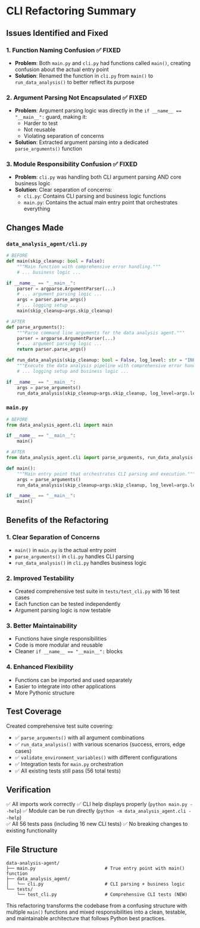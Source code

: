 # CLI Refactoring Summary

## Issues Identified and Fixed

### 1. **Function Naming Confusion** ✅ FIXED
- **Problem**: Both `main.py` and `cli.py` had functions called `main()`, creating confusion about the actual entry point
- **Solution**: Renamed the function in `cli.py` from `main()` to `run_data_analysis()` to better reflect its purpose

### 2. **Argument Parsing Not Encapsulated** ✅ FIXED  
- **Problem**: Argument parsing logic was directly in the `if __name__ == "__main__":` guard, making it:
  - Harder to test
  - Not reusable
  - Violating separation of concerns
- **Solution**: Extracted argument parsing into a dedicated `parse_arguments()` function

### 3. **Module Responsibility Confusion** ✅ FIXED
- **Problem**: `cli.py` was handling both CLI argument parsing AND core business logic
- **Solution**: Clear separation of concerns:
  - `cli.py`: Contains CLI parsing and business logic functions
  - `main.py`: Contains the actual main entry point that orchestrates everything

## Changes Made

### `data_analysis_agent/cli.py`
```python
# BEFORE
def main(skip_cleanup: bool = False):
    """Main function with comprehensive error handling."""
    # ... business logic ...

if __name__ == "__main__":
    parser = argparse.ArgumentParser(...)
    # ... argument parsing logic ...
    args = parser.parse_args()
    # ... logging setup ...
    main(skip_cleanup=args.skip_cleanup)

# AFTER  
def parse_arguments():
    """Parse command line arguments for the data analysis agent."""
    parser = argparse.ArgumentParser(...)
    # ... argument parsing logic ...
    return parser.parse_args()

def run_data_analysis(skip_cleanup: bool = False, log_level: str = "INFO"):
    """Execute the data analysis pipeline with comprehensive error handling."""
    # ... logging setup and business logic ...

if __name__ == "__main__":
    args = parse_arguments()
    run_data_analysis(skip_cleanup=args.skip_cleanup, log_level=args.log_level)
```

### `main.py`
```python
# BEFORE
from data_analysis_agent.cli import main

if __name__ == "__main__":
    main()

# AFTER
from data_analysis_agent.cli import parse_arguments, run_data_analysis

def main():
    """Main entry point that orchestrates CLI parsing and execution."""
    args = parse_arguments()
    run_data_analysis(skip_cleanup=args.skip_cleanup, log_level=args.log_level)

if __name__ == "__main__":
    main()
```

## Benefits of the Refactoring

### 1. **Clear Separation of Concerns**
- `main()` in `main.py` is the actual entry point
- `parse_arguments()` in `cli.py` handles CLI parsing
- `run_data_analysis()` in `cli.py` handles business logic

### 2. **Improved Testability**
- Created comprehensive test suite in `tests/test_cli.py` with 16 test cases
- Each function can be tested independently
- Argument parsing logic is now testable

### 3. **Better Maintainability**
- Functions have single responsibilities
- Code is more modular and reusable
- Cleaner `if __name__ == "__main__":` blocks

### 4. **Enhanced Flexibility**
- Functions can be imported and used separately
- Easier to integrate into other applications
- More Pythonic structure

## Test Coverage

Created comprehensive test suite covering:
- ✅ `parse_arguments()` with all argument combinations
- ✅ `run_data_analysis()` with various scenarios (success, errors, edge cases)
- ✅ `validate_environment_variables()` with different configurations
- ✅ Integration tests for `main.py` orchestration
- ✅ All existing tests still pass (56 total tests)

## Verification

✅ All imports work correctly
✅ CLI help displays properly (`python main.py --help`)
✅ Module can be run directly (`python -m data_analysis_agent.cli --help`)  
✅ All 56 tests pass (including 16 new CLI tests)
✅ No breaking changes to existing functionality

## File Structure

```
data-analysis-agent/
├── main.py                          # True entry point with main() function
├── data_analysis_agent/
│   └── cli.py                       # CLI parsing + business logic
└── tests/
    └── test_cli.py                  # Comprehensive CLI tests (NEW)
```

This refactoring transforms the codebase from a confusing structure with multiple `main()` functions and mixed responsibilities into a clean, testable, and maintainable architecture that follows Python best practices.
